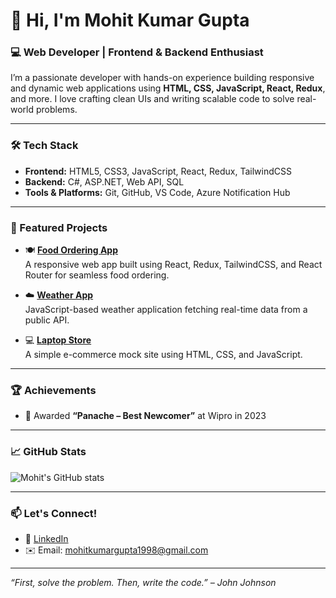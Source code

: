 # 👋 Hi, I'm Mohit Kumar Gupta

### 💻 Web Developer | Frontend & Backend Enthusiast

I’m a passionate developer with hands-on experience building responsive and dynamic web applications using **HTML, CSS, JavaScript, React, Redux**, and more. I love crafting clean UIs and writing scalable code to solve real-world problems.

---

### 🛠️ Tech Stack
- **Frontend:** HTML5, CSS3, JavaScript, React, Redux, TailwindCSS
- **Backend:** C#, ASP.NET, Web API, SQL
- **Tools & Platforms:** Git, GitHub, VS Code, Azure Notification Hub

---

### 🚀 Featured Projects

- 🍽️ [**Food Ordering App**](https://github.com/mohit71099/Domato)  
  A responsive web app built using React, Redux, TailwindCSS, and React Router for seamless food ordering.

- ☁️ [**Weather App**](https://github.com/mohit71099/Weather-App)  
  JavaScript-based weather application fetching real-time data from a public API.

- 💻 [**Laptop Store**](https://github.com/mohit71099/The-Laptop-Store)  
  A simple e-commerce mock site using HTML, CSS, and JavaScript.

---

### 🏆 Achievements
- 🏅 Awarded **“Panache – Best Newcomer”** at Wipro in 2023

---

### 📈 GitHub Stats
![Mohit's GitHub stats](https://github-readme-stats.vercel.app/api?username=mohit71099&show_icons=true&theme=tokyonight)

---

### 📫 Let's Connect!
- 💼 [LinkedIn](https://www.linkedin.com/in/mohit-gupta-798a87149/) 
- ✉️ Email: mohitkumargupta1998@gmail.com

---

*“First, solve the problem. Then, write the code.” – John Johnson*
